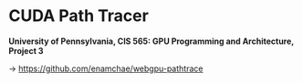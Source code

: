 CUDA Path Tracer
================

**University of Pennsylvania, CIS 565: GPU Programming and Architecture, Project 3**

-> https://github.com/enamchae/webgpu-pathtrace
